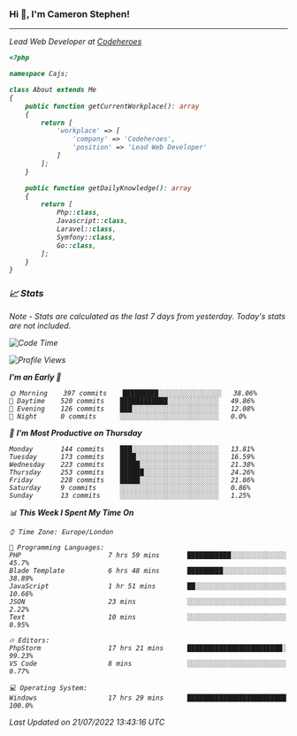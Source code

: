 ### Hi 👋, I'm Cameron Stephen!
<hr>
<p><em>Lead Web Developer at <a href="https://codeheroes.co.uk">Codeheroes</a></p>


```php
<?php

namespace Cajs;

class About extends Me
{
    public function getCurrentWorkplace(): array
    {
        return [
            'workplace' => [
                'company' => 'Codeheroes',
                'position' => 'Lead Web Developer'
            ]
        ];
    }

    public function getDailyKnowledge(): array
    {
        return [
            Php::class,
            Javascript::class,
            Laravel::class,
            Symfony::class,
            Go::class,
        ];
    }
}
```

### 📈 Stats
<p><em>Note - Stats are calculated as the last 7 days from yesterday. Today's stats are not included.</em></p>


<!--START_SECTION:waka-->
![Code Time](http://img.shields.io/badge/Code%20Time-3%2C035%20hrs%2017%20mins-blue)

![Profile Views](http://img.shields.io/badge/Profile%20Views-0-blue)

**I'm an Early 🐤** 

```text
🌞 Morning    397 commits    █████████░░░░░░░░░░░░░░░░   38.06% 
🌆 Daytime    520 commits    ████████████░░░░░░░░░░░░░   49.86% 
🌃 Evening    126 commits    ███░░░░░░░░░░░░░░░░░░░░░░   12.08% 
🌙 Night      0 commits      ░░░░░░░░░░░░░░░░░░░░░░░░░   0.0%

```
📅 **I'm Most Productive on Thursday** 

```text
Monday       144 commits    ███░░░░░░░░░░░░░░░░░░░░░░   13.81% 
Tuesday      173 commits    ████░░░░░░░░░░░░░░░░░░░░░   16.59% 
Wednesday    223 commits    █████░░░░░░░░░░░░░░░░░░░░   21.38% 
Thursday     253 commits    ██████░░░░░░░░░░░░░░░░░░░   24.26% 
Friday       228 commits    █████░░░░░░░░░░░░░░░░░░░░   21.86% 
Saturday     9 commits      ░░░░░░░░░░░░░░░░░░░░░░░░░   0.86% 
Sunday       13 commits     ░░░░░░░░░░░░░░░░░░░░░░░░░   1.25%

```


📊 **This Week I Spent My Time On** 

```text
⌚︎ Time Zone: Europe/London

💬 Programming Languages: 
PHP                      7 hrs 59 mins       ███████████░░░░░░░░░░░░░░   45.7% 
Blade Template           6 hrs 48 mins       █████████░░░░░░░░░░░░░░░░   38.89% 
JavaScript               1 hr 51 mins        ██░░░░░░░░░░░░░░░░░░░░░░░   10.66% 
JSON                     23 mins             ░░░░░░░░░░░░░░░░░░░░░░░░░   2.22% 
Text                     10 mins             ░░░░░░░░░░░░░░░░░░░░░░░░░   0.95%

🔥 Editors: 
PhpStorm                 17 hrs 21 mins      ████████████████████████░   99.23% 
VS Code                  8 mins              ░░░░░░░░░░░░░░░░░░░░░░░░░   0.77%

💻 Operating System: 
Windows                  17 hrs 29 mins      █████████████████████████   100.0%

```


 Last Updated on 21/07/2022 13:43:16 UTC
<!--END_SECTION:waka-->
